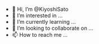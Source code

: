 - 👋 Hi, I’m @KiyoshiSato
- 👀 I’m interested in ...
- 🌱 I’m currently learning ...
- 💞️ I’m looking to collaborate on ...
- 📫 How to reach me ...

<!---
KiyoshiSato/KiyoshiSato is a ✨ special ✨ repository because its `README.md` (this file) appears on your GitHub profile.
You can click the Preview link to take a look at your changes.
--->
